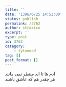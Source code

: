 ```yaml
---
title: ''
date: '1396/6/25 14:51:00'
status: publish
permalink: /3762
author: straxico
excerpt: ''
type: post
id: 3762
category:
    - tytomood
tag: []
post_format: []
---
```

آدم ها تا ابد منتظر نمی مانند  
هر چقدر هم که عاشق باشند